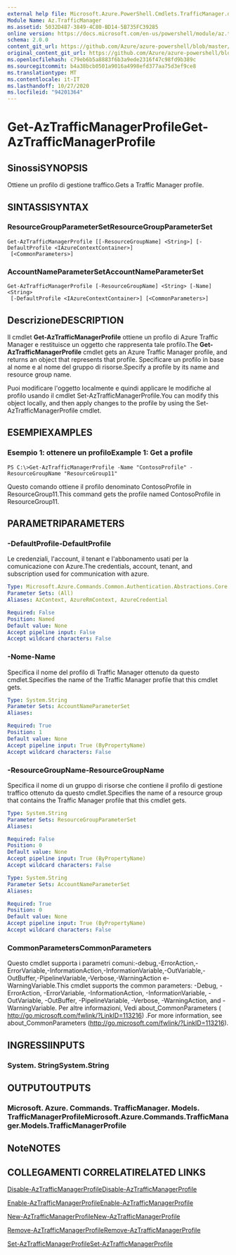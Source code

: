 ```yaml
---
external help file: Microsoft.Azure.PowerShell.Cmdlets.TrafficManager.dll-Help.xml
Module Name: Az.TrafficManager
ms.assetid: 5032D487-3849-4C80-BD14-5B735FC39285
online version: https://docs.microsoft.com/en-us/powershell/module/az.trafficmanager/get-aztrafficmanagerprofile
schema: 2.0.0
content_git_url: https://github.com/Azure/azure-powershell/blob/master/src/TrafficManager/TrafficManager/help/Get-AzTrafficManagerProfile.md
original_content_git_url: https://github.com/Azure/azure-powershell/blob/master/src/TrafficManager/TrafficManager/help/Get-AzTrafficManagerProfile.md
ms.openlocfilehash: c79eb6b5a8883f6b3a9ede2316f47c98fd9b389c
ms.sourcegitcommit: b4a38bcb0501a9016a4998efd377aa75d3ef9ce8
ms.translationtype: MT
ms.contentlocale: it-IT
ms.lasthandoff: 10/27/2020
ms.locfileid: "94201364"
---
```

# <span data-ttu-id="92868-101">Get-AzTrafficManagerProfile</span><span class="sxs-lookup"><span data-stu-id="92868-101">Get-AzTrafficManagerProfile</span></span>

## <span data-ttu-id="92868-102">Sinossi</span><span class="sxs-lookup"><span data-stu-id="92868-102">SYNOPSIS</span></span>
<span data-ttu-id="92868-103">Ottiene un profilo di gestione traffico.</span><span class="sxs-lookup"><span data-stu-id="92868-103">Gets a Traffic Manager profile.</span></span>

## <span data-ttu-id="92868-104">SINTASSI</span><span class="sxs-lookup"><span data-stu-id="92868-104">SYNTAX</span></span>

### <span data-ttu-id="92868-105">ResourceGroupParameterSet</span><span class="sxs-lookup"><span data-stu-id="92868-105">ResourceGroupParameterSet</span></span>
```
Get-AzTrafficManagerProfile [[-ResourceGroupName] <String>] [-DefaultProfile <IAzureContextContainer>]
 [<CommonParameters>]
```

### <span data-ttu-id="92868-106">AccountNameParameterSet</span><span class="sxs-lookup"><span data-stu-id="92868-106">AccountNameParameterSet</span></span>
```
Get-AzTrafficManagerProfile [-ResourceGroupName] <String> [-Name] <String>
 [-DefaultProfile <IAzureContextContainer>] [<CommonParameters>]
```

## <span data-ttu-id="92868-107">Descrizione</span><span class="sxs-lookup"><span data-stu-id="92868-107">DESCRIPTION</span></span>
<span data-ttu-id="92868-108">Il cmdlet **Get-AzTrafficManagerProfile** ottiene un profilo di Azure Traffic Manager e restituisce un oggetto che rappresenta tale profilo.</span><span class="sxs-lookup"><span data-stu-id="92868-108">The **Get-AzTrafficManagerProfile** cmdlet gets an Azure Traffic Manager profile, and returns an object that represents that profile.</span></span>
<span data-ttu-id="92868-109">Specificare un profilo in base al nome e al nome del gruppo di risorse.</span><span class="sxs-lookup"><span data-stu-id="92868-109">Specify a profile by its name and resource group name.</span></span>

<span data-ttu-id="92868-110">Puoi modificare l'oggetto localmente e quindi applicare le modifiche al profilo usando il cmdlet Set-AzTrafficManagerProfile.</span><span class="sxs-lookup"><span data-stu-id="92868-110">You can modify this object locally, and then apply changes to the profile by using the Set-AzTrafficManagerProfile cmdlet.</span></span>

## <span data-ttu-id="92868-111">ESEMPI</span><span class="sxs-lookup"><span data-stu-id="92868-111">EXAMPLES</span></span>

### <span data-ttu-id="92868-112">Esempio 1: ottenere un profilo</span><span class="sxs-lookup"><span data-stu-id="92868-112">Example 1: Get a profile</span></span>
```
PS C:\>Get-AzTrafficManagerProfile -Name "ContosoProfile" -ResourceGroupName "ResourceGroup11"
```

<span data-ttu-id="92868-113">Questo comando ottiene il profilo denominato ContosoProfile in ResourceGroup11.</span><span class="sxs-lookup"><span data-stu-id="92868-113">This command gets the profile named ContosoProfile in ResourceGroup11.</span></span>

## <span data-ttu-id="92868-114">PARAMETRI</span><span class="sxs-lookup"><span data-stu-id="92868-114">PARAMETERS</span></span>

### <span data-ttu-id="92868-115">-DefaultProfile</span><span class="sxs-lookup"><span data-stu-id="92868-115">-DefaultProfile</span></span>
<span data-ttu-id="92868-116">Le credenziali, l'account, il tenant e l'abbonamento usati per la comunicazione con Azure.</span><span class="sxs-lookup"><span data-stu-id="92868-116">The credentials, account, tenant, and subscription used for communication with azure.</span></span>

```yaml
Type: Microsoft.Azure.Commands.Common.Authentication.Abstractions.Core.IAzureContextContainer
Parameter Sets: (All)
Aliases: AzContext, AzureRmContext, AzureCredential

Required: False
Position: Named
Default value: None
Accept pipeline input: False
Accept wildcard characters: False
```

### <span data-ttu-id="92868-117">-Nome</span><span class="sxs-lookup"><span data-stu-id="92868-117">-Name</span></span>
<span data-ttu-id="92868-118">Specifica il nome del profilo di Traffic Manager ottenuto da questo cmdlet.</span><span class="sxs-lookup"><span data-stu-id="92868-118">Specifies the name of the Traffic Manager profile that this cmdlet gets.</span></span>

```yaml
Type: System.String
Parameter Sets: AccountNameParameterSet
Aliases:

Required: True
Position: 1
Default value: None
Accept pipeline input: True (ByPropertyName)
Accept wildcard characters: False
```

### <span data-ttu-id="92868-119">-ResourceGroupName</span><span class="sxs-lookup"><span data-stu-id="92868-119">-ResourceGroupName</span></span>
<span data-ttu-id="92868-120">Specifica il nome di un gruppo di risorse che contiene il profilo di gestione traffico ottenuto da questo cmdlet.</span><span class="sxs-lookup"><span data-stu-id="92868-120">Specifies the name of a resource group that contains the Traffic Manager profile that this cmdlet gets.</span></span>

```yaml
Type: System.String
Parameter Sets: ResourceGroupParameterSet
Aliases:

Required: False
Position: 0
Default value: None
Accept pipeline input: True (ByPropertyName)
Accept wildcard characters: False
```

```yaml
Type: System.String
Parameter Sets: AccountNameParameterSet
Aliases:

Required: True
Position: 0
Default value: None
Accept pipeline input: True (ByPropertyName)
Accept wildcard characters: False
```

### <span data-ttu-id="92868-121">CommonParameters</span><span class="sxs-lookup"><span data-stu-id="92868-121">CommonParameters</span></span>
<span data-ttu-id="92868-122">Questo cmdlet supporta i parametri comuni:-debug,-ErrorAction,-ErrorVariable,-InformationAction,-InformationVariable,-OutVariable,-OutBuffer,-PipelineVariable,-Verbose,-WarningAction e-WarningVariable.</span><span class="sxs-lookup"><span data-stu-id="92868-122">This cmdlet supports the common parameters: -Debug, -ErrorAction, -ErrorVariable, -InformationAction, -InformationVariable, -OutVariable, -OutBuffer, -PipelineVariable, -Verbose, -WarningAction, and -WarningVariable.</span></span> <span data-ttu-id="92868-123">Per altre informazioni, Vedi about_CommonParameters ( http://go.microsoft.com/fwlink/?LinkID=113216) .</span><span class="sxs-lookup"><span data-stu-id="92868-123">For more information, see about_CommonParameters (http://go.microsoft.com/fwlink/?LinkID=113216).</span></span>

## <span data-ttu-id="92868-124">INGRESSI</span><span class="sxs-lookup"><span data-stu-id="92868-124">INPUTS</span></span>

### <span data-ttu-id="92868-125">System. String</span><span class="sxs-lookup"><span data-stu-id="92868-125">System.String</span></span>

## <span data-ttu-id="92868-126">OUTPUT</span><span class="sxs-lookup"><span data-stu-id="92868-126">OUTPUTS</span></span>

### <span data-ttu-id="92868-127">Microsoft. Azure. Commands. TrafficManager. Models. TrafficManagerProfile</span><span class="sxs-lookup"><span data-stu-id="92868-127">Microsoft.Azure.Commands.TrafficManager.Models.TrafficManagerProfile</span></span>

## <span data-ttu-id="92868-128">Note</span><span class="sxs-lookup"><span data-stu-id="92868-128">NOTES</span></span>

## <span data-ttu-id="92868-129">COLLEGAMENTI CORRELATI</span><span class="sxs-lookup"><span data-stu-id="92868-129">RELATED LINKS</span></span>

[<span data-ttu-id="92868-130">Disable-AzTrafficManagerProfile</span><span class="sxs-lookup"><span data-stu-id="92868-130">Disable-AzTrafficManagerProfile</span></span>](./Disable-AzTrafficManagerProfile.md)

[<span data-ttu-id="92868-131">Enable-AzTrafficManagerProfile</span><span class="sxs-lookup"><span data-stu-id="92868-131">Enable-AzTrafficManagerProfile</span></span>](./Enable-AzTrafficManagerProfile.md)

[<span data-ttu-id="92868-132">New-AzTrafficManagerProfile</span><span class="sxs-lookup"><span data-stu-id="92868-132">New-AzTrafficManagerProfile</span></span>](./New-AzTrafficManagerProfile.md)

[<span data-ttu-id="92868-133">Remove-AzTrafficManagerProfile</span><span class="sxs-lookup"><span data-stu-id="92868-133">Remove-AzTrafficManagerProfile</span></span>](./Remove-AzTrafficManagerProfile.md)

[<span data-ttu-id="92868-134">Set-AzTrafficManagerProfile</span><span class="sxs-lookup"><span data-stu-id="92868-134">Set-AzTrafficManagerProfile</span></span>](./Set-AzTrafficManagerProfile.md)


